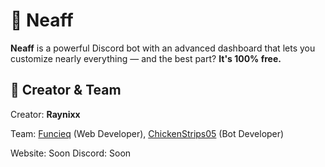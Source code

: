 # 🤖 Neaff

**Neaff** is a powerful Discord bot with an advanced dashboard that lets you customize nearly everything — and the best part? **It's 100% free.**

## 👥 Creator & Team

Creator: **Raynixx**

Team: [Funcieq](https://github.com/funcieqDEV) (Web Developer), [ChickenStrips05](https://github.com/ChickenStrips05) (Bot Developer)

Website: Soon
Discord: Soon
